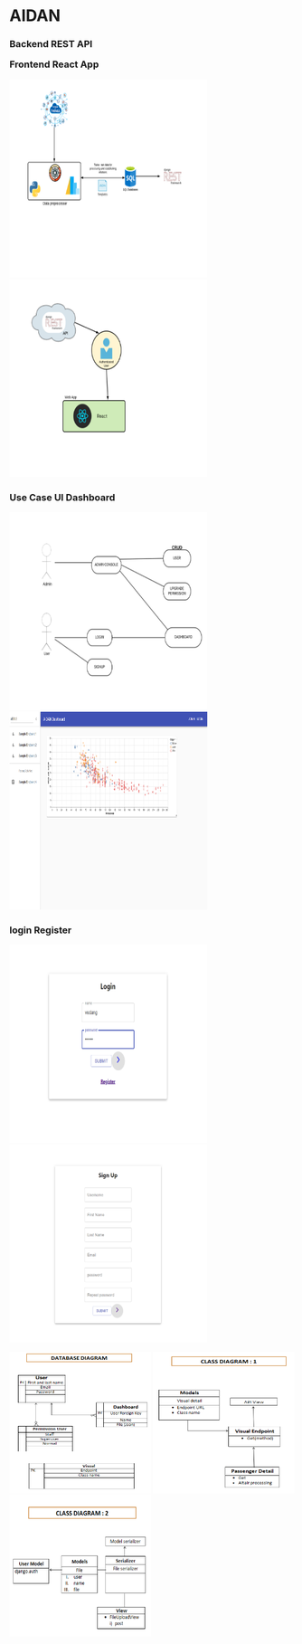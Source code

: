 # AIDAN


### Backend REST API    <p>                                        </p>Frontend React App
<img src="/Flowcharts/screenshot.png" width="350" height="350"/>      <img src="/Flowcharts/ERD.png" width="350" height="350"/>    


### Use Case                                                            UI Dashboard

<img src="/Flowcharts/screenshot3.png" width="350" height="350"/>      <img src="/Flowcharts/Dashboard.png" width="350" height="350"/>


### login                                                               Register
<img src="/Flowcharts/Login.png" width="350" height="350"/>             <img src="/Flowcharts/Register.png" width="350" height="350"/>             



<img src="/Flowcharts/DB.png" width="250" height="250"/> <img src="/Flowcharts/CDA.png" width="250" height="250"/> <img src="/Flowcharts/CDB.png" width="250" height="250"/>
